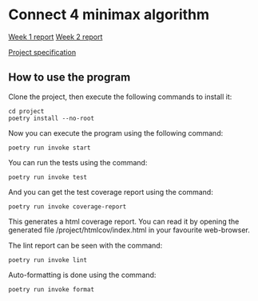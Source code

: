 # Connect 4 minimax algorithm

[Week 1 report](https://github.com/msslotboom/tiralabra/blob/main/documentation/week1_report.md)
[Week 2 report](https://github.com/msslotboom/tiralabra/blob/main/documentation/week2_report.md)

[Project specification](https://github.com/msslotboom/tiralabra/blob/main/documentation/project_specification.md)


## How to use the program
Clone the project, then execute the following commands to install it:
```
cd project
poetry install --no-root
```
Now you can execute the program using the following command:
```
poetry run invoke start
```
You can run the tests using the command:
```
poetry run invoke test
```
And you can get the test coverage report using the command:
```
poetry run invoke coverage-report
```
This generates a html coverage report. You can read it by opening the generated file /project/htmlcov/index.html in your favourite web-browser.

The lint report can be seen with the command:
```
poetry run invoke lint
```
Auto-formatting is done using the command:
```
poetry run invoke format
```
